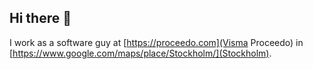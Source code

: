 ## Hi there 👋

I work as a software guy at [https://proceedo.com](Visma Proceedo) in [https://www.google.com/maps/place/Stockholm/](Stockholm).

